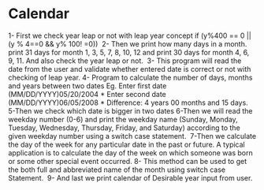 # Calendar
1- First we check year leap or not with leap year concept if (y%400 == 0 || (y % 4==0 &amp;&amp; y% 100! =0)) 
2- Then we print how many days in a month. print 31 days for month 1, 3, 5, 7, 8, 10, 12 and print 30 days for month 4, 6, 9, 11. And also check the year leap or not.  
3- This program will read the date from the user and validate whether entered date is correct or not with checking of leap year.
4- Program to calculate the number of days, months and years between two dates Eg. Enter first date (MM/DD/YYYY)05/20/2004 * Enter second date (MM/DD/YYYY)06/05/2008 * Difference: 4 years 00 months and 15 days.  
5-Then we check which date is bigger in two dates
6-Then we will read the weekday number (0-6) and print the weekday name (Sunday, Monday, Tuesday, Wednesday, Thursday, Friday, and Saturday) according to the given weekday number using a switch case statement.  
7-Then we calculate the day of the week for any particular date in the past or future. A typical application is to calculate the day of the week on which someone was born or some other special event occurred. 
8- This method can be used to get the both full and abbreviated name of the month using switch case Statement. 
9- And last we print calendar of Desirable year input from user. 
